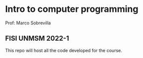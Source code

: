 # Intro to computer programming 
Prof: Marco Sobrevilla

## FISI UNMSM 2022-1
This repo will host all the code developed for the course.

